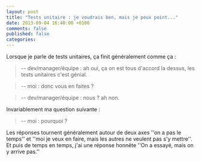 ```yaml
---
layout: post
title: "Tests unitaire : je voudrais ben, mais je peux point..."
date: 2013-09-04 16:48:00 +0100
comments: false
published: false
categories: 
---
```

Lorsque je parle de tests unitaires, ça finit généralement comme ça :

> -- dev/manager/équipe : ah oui, ça on est tous d'accord la dessus, les tests unitaires c'est génial.


> -- moi : donc vous en faites ?


> -- dev/manager/équipe : nous ? ah non.

<!-- more -->
Invariablement ma question suivante : 

> -- moi : pourquoi ?

Les réponses tournent généralement autour de deux axes ''on a pas le temps'' et ''moi je veux en faire, mais les autres ne veulent pas s'y mettre''.
Et puis de temps en temps, j'ai une réponse honnête ''On a essayé, mais on y arrive pas.''


